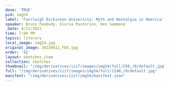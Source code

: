 ```yaml
---
done: 'TRUE'
pid: img54
label: 'Fairleigh Dickinson University: Myth and Nostalgia in America'
speaker: Bruce Peabody, Gloria Pastorino, Ken Sammond
_date: 4/11/2022
time: 7:00 PM
topics: literary
local_image: img54.jpg
original_image: 20220411_FDU.jpg
order: '42'
layout: sketches_item
collection: sketches
thumbnail: "/img/derivatives/iiif/images/img54/full/250,/0/default.jpg"
full: "/img/derivatives/iiif/images/img54/full/1140,/0/default.jpg"
manifest: "/img/derivatives/iiif/img54/manifest.json"
---
```

